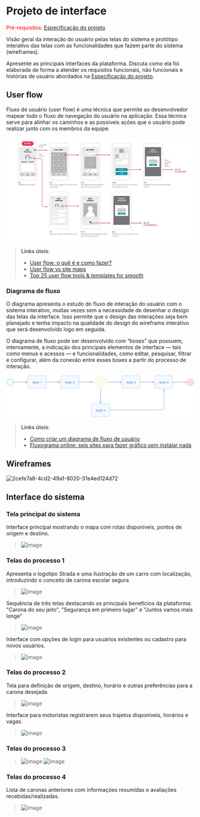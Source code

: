 
# Projeto de interface

<span style="color:red">Pré-requisitos: <a href="02-Especificacao.md"> Especificação do projeto</a></span>

Visão geral da interação do usuário pelas telas do sistema e protótipo interativo das telas com as funcionalidades que fazem parte do sistema (wireframes).

 Apresente as principais interfaces da plataforma. Discuta como ela foi elaborada de forma a atender os requisitos funcionais, não funcionais e histórias de usuário abordados na <a href="02-Especificacao.md"> Especificação do projeto</a></span>.

 ## User flow

Fluxo de usuário (user flow) é uma técnica que permite ao desenvolvedor mapear todo o fluxo de navegação do usuário na aplicação. Essa técnica serve para alinhar os caminhos e as possíveis ações que o usuário pode realizar junto com os membros da equipe.

![Exemplo de user flow](images/user_flow.jpg)

> **Links úteis**:
> - [User flow: o quê é e como fazer?](https://medium.com/7bits/fluxo-de-usu%C3%A1rio-user-flow-o-que-%C3%A9-como-fazer-79d965872534)
> - [User flow vs site maps](http://designr.com.br/sitemap-e-user-flow-quais-as-diferencas-e-quando-usar-cada-um/)
> - [Top 25 user flow tools & templates for smooth](https://www.mockplus.com/blog/post/user-flow-tools)

### Diagrama de fluxo

O diagrama apresenta o estudo do fluxo de interação do usuário com o sistema interativo, muitas vezes sem a necessidade de desenhar o design das telas da interface. Isso permite que o design das interações seja bem planejado e tenha impacto na qualidade do design do wireframe interativo que será desenvolvido logo em seguida.

O diagrama de fluxo pode ser desenvolvido com “boxes” que possuem, internamente, a indicação dos principais elementos de interface — tais como menus e acessos — e funcionalidades, como editar, pesquisar, filtrar e configurar, além da conexão entre esses boxes a partir do processo de interação.

![Exemplo de diagrama de fluxo](images/diagrama_fluxo.jpg)

> **Links úteis**:
> - [Como criar um diagrama de fluxo de usuário](https://www.lucidchart.com/blog/how-to-make-a-user-flow-diagram)
> - [Fluxograma online: seis sites para fazer gráfico sem instalar nada](https://www.techtudo.com.br/listas/2019/03/fluxograma-online-seis-sites-para-fazer-grafico-sem-instalar-nada.ghtml)

## Wireframes

![2cefe7a8-4cd2-49a1-8020-31e4ed124d72](https://github.com/user-attachments/assets/f12cc79b-914c-4c18-91d3-5db86ec2cb63)

## Interface do sistema
### Tela principal do sistema

Interface principal mostrando o mapa com rotas disponíveis, pontos de origem e destino.

> ![image](https://github.com/user-attachments/assets/138c2b84-9863-465a-a8df-59fc6de5abc6)

###  Telas do processo 1

Apresenta o logotipo Strada e uma ilustração de um carro com localização, introduzindo o conceito de carona escolar segura

> ![image](https://github.com/user-attachments/assets/b70be147-a049-4c73-94a7-2587f4631b36)

 Sequência de três telas destacando os principais benefícios da plataforma: "Carona do seu jeito", "Segurança em primeiro lugar" e "Juntos vamos mais longe"

> ![image](https://github.com/user-attachments/assets/714fd013-fcb8-465e-99a4-62bc0d7756f0)

 Interface com opções de login para usuários existentes ou cadastro para novos usuários.
 
> ![image](https://github.com/user-attachments/assets/08d01ffc-3133-45f9-94c4-8a4908c0a0ab)

### Telas do processo 2

 Tela para definição de origem, destino, horário e outras preferências para a carona desejada.

> ![image](https://github.com/user-attachments/assets/76c1e8a4-2765-4475-9f55-c0153c2283d3)

Interface para motoristas registrarem seus trajetos disponíveis, horários e vagas.

> ![image](https://github.com/user-attachments/assets/945bacec-f73f-44ac-a470-2946e34a211c)

### Telas do processo 3

> ![image](https://github.com/user-attachments/assets/cabc8fb3-c747-4b92-af18-bc4bb8a16de2)
> ![image](https://github.com/user-attachments/assets/4e374e6f-1ac1-4969-8076-e8bc2c57be96)

### Telas do processo 4

 Lista de caronas anteriores com informações resumidas e avaliações recebidas/realizadas.
 
 > ![image](https://github.com/user-attachments/assets/693d9f9b-f89f-4d90-973d-7ff1344bbb7f)
